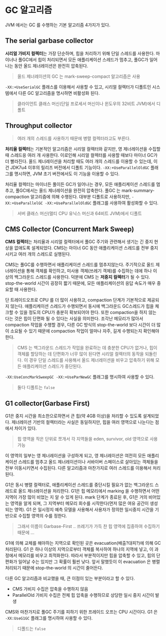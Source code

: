 # GC 알고리즘
JVM 에서는 GC 를 수행하는 기본 알고리즘 4가지가 있다. 

## The serial garbase collector
**시리얼 가비지 컬렉터**는 가장 단순하며, 힙을 처리하기 위해 단일 스레드를 사용한다. 마이너나 풀GC에서 힙이 처리되면서 모든 애플리케이션 스레드가 
멈추고, 풀GC가 일어나는 동안 올드 제너레이션은 완전히 압축된다. 
> 올드 제너레이션의 GC 는 mark-sweep-compact 알고리즘은 사용

`-XX:+UseSerialGC` 플래스를 이용해서 사용할 수 있고, 시리얼 컬렉터가 디폴트인 시스템에서 다른 GC 알고리즘을 명시하면 비활성화 된다. 
> 클라이언트 클래스 머신(단일 프로세서 머신이나 윈도우의 32비트 JVM)에서 디폴트

## Throughput collector
> 여러 개의 스레드를 사용하기 때문에 병렬 컬렉터라고도 부른다. 

**처리율 컬렉터**는 기본적인 알고리즘은 시리얼 컬렉터와 같지만, 영 제너레이션을 수집할 때 스레드응 여러 개 사용한다. 
이로인해 시리얼 컬렉터를 사용할 때보다 마이너 GC가 더 빨라진다. 
올드 제너레이션을 처리할 때도 여러 개의 스레드를 이용할 수 있는데, 이건 JDK7u4 이후의 릴리즈 버전에서 디폴트 기능이다. 
`-XX:+UseParallelOldGC` 플래그를 명시하면, JVM 초기 버전에서도 이 기능을 이용할 수 있다. 

처리율 컬렉터는 마이너든 풀이든 GC가 일어나는 경우, 모든 애플리케이션 스레드를 멈추고, 풀GC에서는 올드 제너레이션을 완전히 압축한다. 
풀GC 는 mark-summary-compaction 알고리즘에 의해 수행된다. 
대부분 디폴트로 사용하지만, `-XX:+UseParallelGC -XX:+UseParallelOldGC` 플래그를 사용하여 활성화할 수 있다. 
> 서버 클래스 머신(멀티 CPU 유닉스 머신과 64비트 JVM)에서 디폴트

## CMS Collector (Concurrent Mark Sweep)
**CMS 컬렉터**는 처리율과 시리얼 컬렉터에서 풀GC 주기와 관련해서 생기는 긴 중지 현상을 없애도록 설계되었다. 
CMS는 마이너 GC 동안 애플리케이션 스레드를 전부 중지시키고 여러 개의 스레드로 실행된다. 

CMS는 풀GC를 수행하면서 애플리케이션 스레드를 멈추지않는다. 주기적으로 올드 제너레이션을 통해 객체를 확인하고, 미사용 객체(쓰레기 객체)를 
수집하는 데에 하나 이상의 백그라운드 스레드를 사용한다. 덕분에 CMS 는 **저중지 컬렉터**가 될 수 있다. 
stop-the-world 시간이 굉장히 짧기 때문에, 모든 애플리케이션의 응답 속도가 매우 중요할 때 사용한다.

단 트레이드오프로 CPU 를 더 많이 사용하고, compaction 단계가 기본적으로 제공되지 않는다. 
애플리케이션 스레드가 수행되면서 동시에 백그라운드 GC스레드가 힙을 체크할 수 있을 정도의 CPU가 충분히 확보되어야 한다. 또한 
compaction을 하지 않는 다는 것은 힙이 단편화 될 수 있다는 사실을 의미한다. 
조각난 메모리가 많아서 compaction 작업을 수행할 경우, 다른 GC 방식의 stop-the-world 보다 시간이 더 많이 소요될 수 있기 때문에 
compaction 작업이 얼마나 자주, 길게 수행되는지 확인해야 한다. 
> CMS 는 백그라운드 스레드가 작업을 완료하는 데 충분한 CPU가 없거나, 힙이 객체를 할당하는 데 단편화가 너무 많이 된다면 
시리얼 컬렉터의 동작을 되돌린다. 이 경우 단일 스레드를 사용해서 올드 제너레이션을 비우고 압축하기 위해 
모든 애플리케이션 스레드가 중단된다. 

`-XX:UseConcMarkSweepGC -XX:+UseParNewGC` 플래그를 명시하여 사용할 수 있다.
> 둘다 디폴트는 `false`

## G1 collector(Garbase First)
G1은 중지 시간을 최소한으로하면서 큰 힙(약 4GB 이상)을 처리할 수 있도록 설계되었다. 제너레이션 기반의 컬렉터라는 사실은 동일하지만, 힙을 
여러 영역으로 나눈다는 점에서 차이가 있다. 
> 힙 영역을 작은 단위로 쪼개서 각 지역들을 eden, survivor, old 영역으로 사용 가능

이 영역의 일부는 영 제너레이션을 구성하게 되고, 영 제너레이션은 여전히 모든 애플리케이션 스레드를 멈추고 올드 제너레이션이나 서바이버 스페이스로 
살아있는 객체들을 전부 이동시키면서 수집된다. 다른 알고리즘과 마찬가지로 여러 스레드를 이용해서 처리된다. 

G1은 동시 병렬 컬렉터로, 애플리케이션 스레드를 중단시킬 필요가 없는 백그라운드 스레드로 올드 제너레이션을 처리한다. 
G1은 힙 메모리에서 marking 을 수행하면서 어떤 지역이 가장 많이 비었는 지 알 수 있게 된다. mark 단계가 종료된 후, 
G1은 거의 비어있는 영역을 알게 되며, 그 지역부터 메모리 회수를 시작한다(먼저 많은 여유 공간이 생성되는 영역). 
G1 은 일시정지 예측 모델을 사용해서 사용자가 정의한 일시중지 시간을 기반으로 수집할 영역의 수를 정한다.
> 그래서 이름이 Garbase-First .. 쓰레기가 가득 찬 힙 영역에 집중하여 수집하기 때문에  ...

G1에 의해 교체를 해야하는 지역으로 확인된 곳은 evacuation(배출?대피?)에 의해 GC 처리된다. G1 은 하나 이상의 지역으로부터 객체를 복사하여 
하나의 지역에 넣고, 이 과정에서 메모리를 비우고 최적화한다. 따라서 부분적이지만 힙을 압축할 수 있고, 힙의 단편화가 일어날 수는 있지만 그 확률이 훨씬 낮다. 
앞서 말했듯이 이 evacuation 은 병렬처리되기 때문에 stop-the-world 의 시간이 줄어든다. 

다른 GC 알고리즘과 비교했을 때, 큰 이점이 있는 부분이라고 할 수 있다.  
- CMS 가비지 수집은 압축을 수행하지 않음
- ParallelOld 가비지 수집은 전체 힙 압축을 수행하므로 상당한 일시 중지 시간이 발생

CMS와 마찬가지로 풀GC 주기를 피하기 위한 프레이드 오프는 CPU 시간이다. 
G1 은 `-XX:UseG1GC` 플래그를 명시하여 사용할 수 있다.
> 디폴드는 `false`
